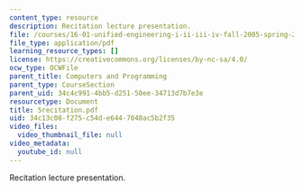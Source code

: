```yaml
---
content_type: resource
description: Recitation lecture presentation.
file: /courses/16-01-unified-engineering-i-ii-iii-iv-fall-2005-spring-2006/34c13c08f275c54de6447040ac5b2f35_5recitation.pdf
file_type: application/pdf
learning_resource_types: []
license: https://creativecommons.org/licenses/by-nc-sa/4.0/
ocw_type: OCWFile
parent_title: Computers and Programming
parent_type: CourseSection
parent_uid: 34c4c991-4bb5-d251-50ee-34713d7b7e3e
resourcetype: Document
title: 5recitation.pdf
uid: 34c13c08-f275-c54d-e644-7040ac5b2f35
video_files:
  video_thumbnail_file: null
video_metadata:
  youtube_id: null
---
```

Recitation lecture presentation.